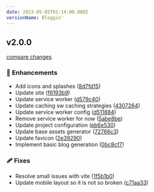 ```yaml
---
date: 2023-05-05T01:14:00.000Z
versionName: Bloggin'
---
```

## v2.0.0

[compare changes](https://github.com/madcampos/madcampos.github.io/compare/v1.0.0...v2.0.0)

### 🚀 Enhancements

- Add icons and splashes ([8d7fd15](https://github.com/madcampos/madcampos.github.io/commit/8d7fd15))
- Update site ([f6193b9](https://github.com/madcampos/madcampos.github.io/commit/f6193b9))
- Update service worker ([d579c40](https://github.com/madcampos/madcampos.github.io/commit/d579c40))
- Update caching sw caching strategies ([4307264](https://github.com/madcampos/madcampos.github.io/commit/4307264))
- Update service worker config ([d511884](https://github.com/madcampos/madcampos.github.io/commit/d511884))
- Remove service worker for now ([5abe8be](https://github.com/madcampos/madcampos.github.io/commit/5abe8be))
- Update project configuration ([eb6e530](https://github.com/madcampos/madcampos.github.io/commit/eb6e530))
- Update base assets generator ([72766c3](https://github.com/madcampos/madcampos.github.io/commit/72766c3))
- Update favicon ([2e39290](https://github.com/madcampos/madcampos.github.io/commit/2e39290))
- Implement basic blog generation ([0bc8cf7](https://github.com/madcampos/madcampos.github.io/commit/0bc8cf7))

### 🩹 Fixes

- Resolve small issues with vite ([1f5b1b0](https://github.com/madcampos/madcampos.github.io/commit/1f5b1b0))
- Update mobile layout so it is not so broken ([c71aa33](https://github.com/madcampos/madcampos.github.io/commit/c71aa33))
